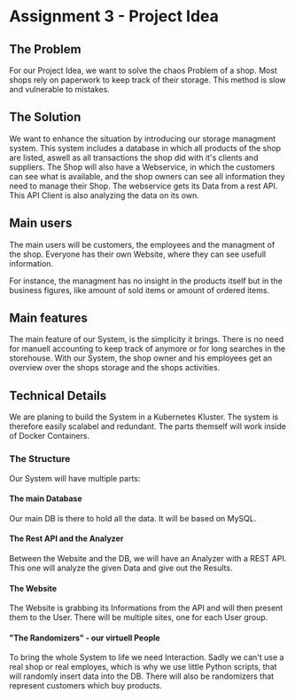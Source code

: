 # Assignment 3 - Project Idea
## The Problem
For our Project Idea, we want to solve the chaos Problem of a shop. 
Most shops rely on paperwork to keep track of their storage. This method is slow and vulnerable to mistakes. 

## The Solution

We want to enhance the situation by introducing our storage managment system. This system includes a database in which all products of the shop are listed, aswell as all transactions the shop did with it's clients and suppliers.
The Shop will also have a Webservice, in which the customers can see what is available, and the shop owners can see all information they need to manage their Shop.
The webservice gets its Data from a rest API. This API Client is also analyzing the data on its own. 

## Main users
The main users will be customers, the employees and the managment of the shop. Everyone has their own Website, where they can see usefull information.

For instance, the managment has no insight in the products itself but in the business figures, like amount of sold items or amount of ordered items.

## Main features 
The main feature of our System, is the simplicity it brings. There is no need for manuell accounting to keep track of anymore or for long searches in the storehouse. With our System, the shop owner and his employees get an overview over the shops storage and the shops activities.


<!--Main features of the application are being able to sign in if you are an employee. If you are an employee you should be able to access data on other employees, the products, the suppliers and the different stores. It should be possible to analyse the data. For example who is the employee of the month? Which store sold the most products last week? And which product is the bestseller? Which supplier was the most reliable in the past? And how frequent buy customers at our stores? 
If you are a customer it should be possible to get information on availability of certain products as well as more detailed information on certain products. This could include prices, location and charateristics e.g. color. 
-->

## Technical Details
We are planing to build the System in a Kubernetes Kluster. The system is therefore easily scalabel and redundant. 
The parts themself will work inside of Docker Containers.

### The Structure
Our System will have multiple parts:

#### The main Database
Our main DB is there to hold all the data. It will be based on MySQL.

#### The Rest API and the Analyzer
Between the Website and the DB, we will have an Analyzer with a REST API. This one will analyze the given Data and give out the Results.

#### The Website
The Website is grabbing its Informations from the API and will then present them to the User. 
There will be multiple sites, one for each User group.

#### "The Randomizers" - our virtuell People
To bring the whole System to life we need Interaction. Sadly we can't use a real shop or real employes, which is why we use little Python scripts, that will randomly insert data into the DB. There will also be randomizers that represent customers which buy products. 

